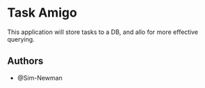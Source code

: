 
# Task Amigo

This application will store tasks to a DB, and allo for more effective querying.


## Authors

- @Sim-Newman

